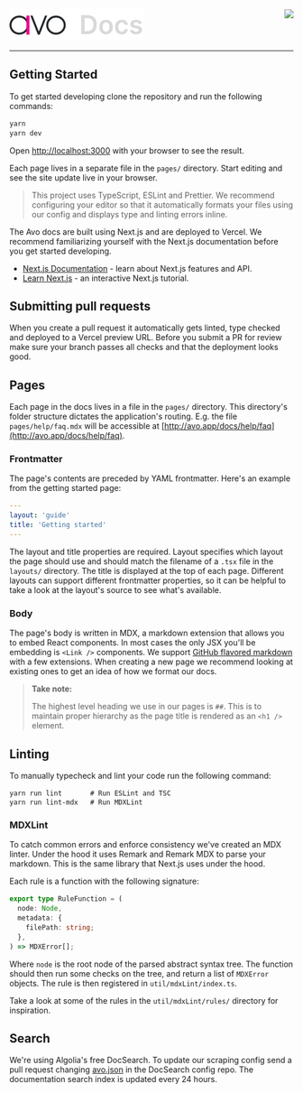 <img src="images/docs_logo.svg">
<img align="right" src="https://github.com/avohq/docs/workflows/Lint%20and%20Typecheck/badge.svg">

<hr>

## Getting Started

To get started developing clone the repository and run the following commands:

```bash
yarn
yarn dev
```

Open [http://localhost:3000](http://localhost:3000) with your browser to see the result.

Each page lives in a separate file in the `pages/` directory. Start editing and see the site update live in your browser.

> This project uses TypeScript, ESLint and Prettier. We recommend configuring your editor so that it automatically formats your files using our config and displays type and linting errors inline.

The Avo docs are built using Next.js and are deployed to Vercel. We recommend familiarizing yourself with the Next.js documentation before you get started developing.

- [Next.js Documentation](https://nextjs.org/docs) - learn about Next.js features and API.
- [Learn Next.js](https://nextjs.org/learn) - an interactive Next.js tutorial.

## Submitting pull requests

When you create a pull request it automatically gets linted, type checked and deployed to a Vercel preview URL. Before you submit a PR for review make sure your branch passes all checks and that the deployment looks good.

## Pages

Each page in the docs lives in a file in the `pages/` directory. This directory's folder structure dictates the application's routing. E.g. the file `pages/help/faq.mdx` will be accessible at [http://avo.app/docs/help/faq](http://avo.app/docs/help/faq).

### Frontmatter

The page's contents are preceded by YAML frontmatter. Here's an example from the getting started page:

```yaml
---
layout: 'guide'
title: 'Getting started'
---

```

The layout and title properties are required. Layout specifies which layout the page should use and should match the filename of a `.tsx` file in the `layouts/` directory. The title is displayed at the top of each page. Different layouts can support different frontmatter properties, so it can be helpful to take a look at the layout's source to see what's available.

### Body

The page's body is written in MDX, a markdown extension that allows you to embed React components. In most cases the only JSX you'll be embedding is `<Link />` components. We support [GitHub flavored markdown](https://guides.github.com/features/mastering-markdown/) with a few extensions. When creating a new page we recommend looking at existing ones to get an idea of how we format our docs.

> **Take note:**
>
> The highest level heading we use in our pages is `##`. This is to maintain proper hierarchy as the page title is rendered as an `<h1 />` element.

## Linting

To manually typecheck and lint your code run the following command:

```
yarn run lint       # Run ESLint and TSC
yarn run lint-mdx   # Run MDXLint
```

### MDXLint

To catch common errors and enforce consistency we've created an MDX linter. Under the hood it uses Remark and Remark MDX to parse your markdown. This is the same library that Next.js uses under the hood.

Each rule is a function with the following signature:

```typescript
export type RuleFunction = (
  node: Node,
  metadata: {
    filePath: string;
  },
) => MDXError[];
```

Where `node` is the root node of the parsed abstract syntax tree. The function should then run some checks on the tree, and return a list of `MDXError` objects. The rule is then registered in `util/mdxLint/index.ts`.

Take a look at some of the rules in the `util/mdxLint/rules/` directory for inspiration.

## Search

We're using Algolia's free DocSearch. To update our scraping config send a pull request changing [avo.json](https://github.com/algolia/docsearch-configs/blob/master/configs/avo.json) in the DocSearch config repo. The documentation search index is updated every 24 hours.
